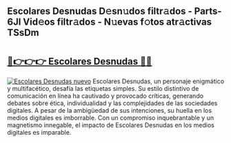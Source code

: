 ## Escolares Desnudas D𝚎sn𝚞dos filtr𝚊dos - Parts-6Jl Vid𝚎os filtr𝚊dos - N𝚞evas f𝚘tos atr𝚊ctivas TSsDm

# <h2><a href="http://mb1r05o.tromn.icu/?c=Escolares+Desnudas">🔗👉👉👉 Escolares Desnudas 🔗🔗</a></h2>

[![Escolares Desnudas nuevo](https://i.imgur.com/pEAQMta.gif)](http://mb1r05o.tromn.icu/?c=Escolares+Desnudas)
Escolares Desnudas, un personaje enigmático y multifacético, desafía las etiquetas simples. Su estilo distintivo de comunicación en línea ha cautivado y provocado críticas, generando debates sobre ética, individualidad y las complejidades de las sociedades digitales. A pesar de la ambigüedad de sus intenciones, su huella en los medios digitales es imborrable. Con un compromiso inquebrantable y un magnetismo innegable, el impacto de Escolares Desnudas en los medios digitales es imparable.
